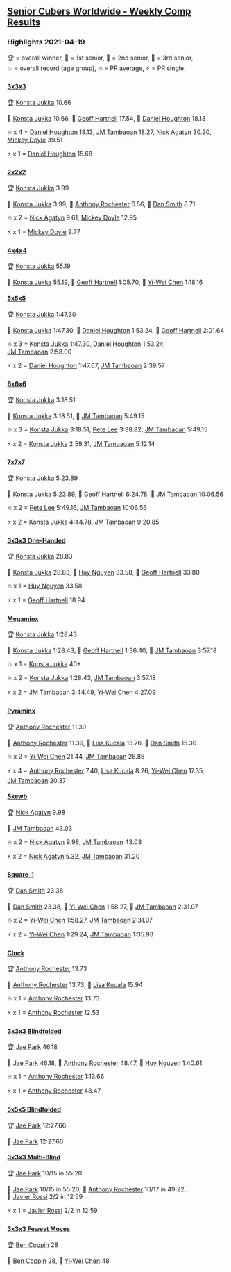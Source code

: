<style>table {white-space: nowrap;}</style>
<link rel="stylesheet" type="text/css" href="/scw-comp/css/flags.css" />

## [Senior Cubers Worldwide - Weekly Comp Results](/scw-comp/results/)
### Highlights 2021-04-19

<span style="white-space: nowrap;">🏆 = overall winner</span>, <span style="white-space: nowrap;">🥇 = 1st senior</span>, <span style="white-space: nowrap;">🥈 = 2nd senior</span>, <span style="white-space: nowrap;">🥉 = 3rd senior</span>, <span style="white-space: nowrap;">💥 = overall record (age group)</span>, <span style="white-space: nowrap;">🔥 = PR average</span>, <span style="white-space: nowrap;">⚡ = PR single</span>.

#### [3x3x3](333.md)

<span style="white-space: nowrap;">🏆 [Konsta Jukka](../../persons/konsta_jukka/333.md) 10.66</span>

<span style="white-space: nowrap;">🥇 [Konsta Jukka](../../persons/konsta_jukka/333.md) 10.66</span>, <span style="white-space: nowrap;">🥈 [Geoff Hartnell](../../persons/geoff_hartnell/333.md) 17.54</span>, <span style="white-space: nowrap;">🥉 [Daniel Houghton](../../persons/daniel_houghton/333.md) 18.13</span>

🔥 x 4 = <span style="white-space: nowrap;">[Daniel Houghton](../../persons/daniel_houghton/333.md) 18.13</span>, <span style="white-space: nowrap;">[JM Tambaoan](../../persons/jm_tambaoan/333.md) 18.27</span>, <span style="white-space: nowrap;">[Nick Agatyn](../../persons/nick_agatyn/333.md) 30.20</span>, <span style="white-space: nowrap;">[Mickey Doyle](../../persons/mickey_doyle/333.md) 39.51</span>

⚡ x 1 = <span style="white-space: nowrap;">[Daniel Houghton](../../persons/daniel_houghton/333.md) 15.68</span>

#### [2x2x2](222.md)

<span style="white-space: nowrap;">🏆 [Konsta Jukka](../../persons/konsta_jukka/222.md) 3.99</span>

<span style="white-space: nowrap;">🥇 [Konsta Jukka](../../persons/konsta_jukka/222.md) 3.99</span>, <span style="white-space: nowrap;">🥈 [Anthony Rochester](../../persons/anthony_rochester/222.md) 6.56</span>, <span style="white-space: nowrap;">🥉 [Dan Smith](../../persons/dan_smith/222.md) 8.71</span>

🔥 x 2 = <span style="white-space: nowrap;">[Nick Agatyn](../../persons/nick_agatyn/222.md) 9.61</span>, <span style="white-space: nowrap;">[Mickey Doyle](../../persons/mickey_doyle/222.md) 12.95</span>

⚡ x 1 = <span style="white-space: nowrap;">[Mickey Doyle](../../persons/mickey_doyle/222.md) 9.77</span>

#### [4x4x4](444.md)

<span style="white-space: nowrap;">🏆 [Konsta Jukka](../../persons/konsta_jukka/444.md) 55.19</span>

<span style="white-space: nowrap;">🥇 [Konsta Jukka](../../persons/konsta_jukka/444.md) 55.19</span>, <span style="white-space: nowrap;">🥈 [Geoff Hartnell](../../persons/geoff_hartnell/444.md) 1:05.70</span>, <span style="white-space: nowrap;">🥉 [Yi-Wei Chen](../../persons/yi_wei_chen/444.md) 1:18.16</span>

#### [5x5x5](555.md)

<span style="white-space: nowrap;">🏆 [Konsta Jukka](../../persons/konsta_jukka/555.md) 1:47.30</span>

<span style="white-space: nowrap;">🥇 [Konsta Jukka](../../persons/konsta_jukka/555.md) 1:47.30</span>, <span style="white-space: nowrap;">🥈 [Daniel Houghton](../../persons/daniel_houghton/555.md) 1:53.24</span>, <span style="white-space: nowrap;">🥉 [Geoff Hartnell](../../persons/geoff_hartnell/555.md) 2:01.64</span>

🔥 x 3 = <span style="white-space: nowrap;">[Konsta Jukka](../../persons/konsta_jukka/555.md) 1:47.30</span>, <span style="white-space: nowrap;">[Daniel Houghton](../../persons/daniel_houghton/555.md) 1:53.24</span>, <span style="white-space: nowrap;">[JM Tambaoan](../../persons/jm_tambaoan/555.md) 2:58.00</span>

⚡ x 2 = <span style="white-space: nowrap;">[Daniel Houghton](../../persons/daniel_houghton/555.md) 1:47.67</span>, <span style="white-space: nowrap;">[JM Tambaoan](../../persons/jm_tambaoan/555.md) 2:39.57</span>

#### [6x6x6](666.md)

<span style="white-space: nowrap;">🏆 [Konsta Jukka](../../persons/konsta_jukka/666.md) 3:18.51</span>

<span style="white-space: nowrap;">🥇 [Konsta Jukka](../../persons/konsta_jukka/666.md) 3:18.51</span>, <span style="white-space: nowrap;">🥈 [JM Tambaoan](../../persons/jm_tambaoan/666.md) 5:49.15</span>

🔥 x 3 = <span style="white-space: nowrap;">[Konsta Jukka](../../persons/konsta_jukka/666.md) 3:18.51</span>, <span style="white-space: nowrap;">[Pete Lee](../../persons/pete_lee/666.md) 3:38.82</span>, <span style="white-space: nowrap;">[JM Tambaoan](../../persons/jm_tambaoan/666.md) 5:49.15</span>

⚡ x 2 = <span style="white-space: nowrap;">[Konsta Jukka](../../persons/konsta_jukka/666.md) 2:59.31</span>, <span style="white-space: nowrap;">[JM Tambaoan](../../persons/jm_tambaoan/666.md) 5:12.14</span>

#### [7x7x7](777.md)

<span style="white-space: nowrap;">🏆 [Konsta Jukka](../../persons/konsta_jukka/777.md) 5:23.89</span>

<span style="white-space: nowrap;">🥇 [Konsta Jukka](../../persons/konsta_jukka/777.md) 5:23.89</span>, <span style="white-space: nowrap;">🥈 [Geoff Hartnell](../../persons/geoff_hartnell/777.md) 6:24.78</span>, <span style="white-space: nowrap;">🥉 [JM Tambaoan](../../persons/jm_tambaoan/777.md) 10:06.56</span>

🔥 x 2 = <span style="white-space: nowrap;">[Pete Lee](../../persons/pete_lee/777.md) 5:49.16</span>, <span style="white-space: nowrap;">[JM Tambaoan](../../persons/jm_tambaoan/777.md) 10:06.56</span>

⚡ x 2 = <span style="white-space: nowrap;">[Konsta Jukka](../../persons/konsta_jukka/777.md) 4:44.78</span>, <span style="white-space: nowrap;">[JM Tambaoan](../../persons/jm_tambaoan/777.md) 9:20.85</span>

#### [3x3x3 One-Handed](333oh.md)

<span style="white-space: nowrap;">🏆 [Konsta Jukka](../../persons/konsta_jukka/333oh.md) 28.83</span>

<span style="white-space: nowrap;">🥇 [Konsta Jukka](../../persons/konsta_jukka/333oh.md) 28.83</span>, <span style="white-space: nowrap;">🥈 [Huy Nguyen](../../persons/huy_nguyen/333oh.md) 33.58</span>, <span style="white-space: nowrap;">🥉 [Geoff Hartnell](../../persons/geoff_hartnell/333oh.md) 33.80</span>

🔥 x 1 = <span style="white-space: nowrap;">[Huy Nguyen](../../persons/huy_nguyen/333oh.md) 33.58</span>

⚡ x 1 = <span style="white-space: nowrap;">[Geoff Hartnell](../../persons/geoff_hartnell/333oh.md) 18.94</span>

#### [Megaminx](minx.md)

<span style="white-space: nowrap;">🏆 [Konsta Jukka](../../persons/konsta_jukka/minx.md) 1:28.43</span>

<span style="white-space: nowrap;">🥇 [Konsta Jukka](../../persons/konsta_jukka/minx.md) 1:28.43</span>, <span style="white-space: nowrap;">🥈 [Geoff Hartnell](../../persons/geoff_hartnell/minx.md) 1:36.40</span>, <span style="white-space: nowrap;">🥉 [JM Tambaoan](../../persons/jm_tambaoan/minx.md) 3:57.18</span>

💥 x 1 = <span style="white-space: nowrap;">[Konsta Jukka](../../persons/konsta_jukka/minx.md) 40+</span>

🔥 x 2 = <span style="white-space: nowrap;">[Konsta Jukka](../../persons/konsta_jukka/minx.md) 1:28.43</span>, <span style="white-space: nowrap;">[JM Tambaoan](../../persons/jm_tambaoan/minx.md) 3:57.18</span>

⚡ x 2 = <span style="white-space: nowrap;">[JM Tambaoan](../../persons/jm_tambaoan/minx.md) 3:44.49</span>, <span style="white-space: nowrap;">[Yi-Wei Chen](../../persons/yi_wei_chen/minx.md) 4:27.09</span>

#### [Pyraminx](pyram.md)

<span style="white-space: nowrap;">🏆 [Anthony Rochester](../../persons/anthony_rochester/pyram.md) 11.39</span>

<span style="white-space: nowrap;">🥇 [Anthony Rochester](../../persons/anthony_rochester/pyram.md) 11.39</span>, <span style="white-space: nowrap;">🥈 [Lisa Kucala](../../persons/lisa_kucala/pyram.md) 13.76</span>, <span style="white-space: nowrap;">🥉 [Dan Smith](../../persons/dan_smith/pyram.md) 15.30</span>

🔥 x 2 = <span style="white-space: nowrap;">[Yi-Wei Chen](../../persons/yi_wei_chen/pyram.md) 21.44</span>, <span style="white-space: nowrap;">[JM Tambaoan](../../persons/jm_tambaoan/pyram.md) 26.86</span>

⚡ x 4 = <span style="white-space: nowrap;">[Anthony Rochester](../../persons/anthony_rochester/pyram.md) 7.40</span>, <span style="white-space: nowrap;">[Lisa Kucala](../../persons/lisa_kucala/pyram.md) 8.26</span>, <span style="white-space: nowrap;">[Yi-Wei Chen](../../persons/yi_wei_chen/pyram.md) 17.35</span>, <span style="white-space: nowrap;">[JM Tambaoan](../../persons/jm_tambaoan/pyram.md) 20.37</span>

#### [Skewb](skewb.md)

<span style="white-space: nowrap;">🏆 [Nick Agatyn](../../persons/nick_agatyn/skewb.md) 9.98</span>

<span style="white-space: nowrap;">🥇 [JM Tambaoan](../../persons/jm_tambaoan/skewb.md) 43.03</span>

🔥 x 2 = <span style="white-space: nowrap;">[Nick Agatyn](../../persons/nick_agatyn/skewb.md) 9.98</span>, <span style="white-space: nowrap;">[JM Tambaoan](../../persons/jm_tambaoan/skewb.md) 43.03</span>

⚡ x 2 = <span style="white-space: nowrap;">[Nick Agatyn](../../persons/nick_agatyn/skewb.md) 5.32</span>, <span style="white-space: nowrap;">[JM Tambaoan](../../persons/jm_tambaoan/skewb.md) 31.20</span>

#### [Square-1](sq1.md)

<span style="white-space: nowrap;">🏆 [Dan Smith](../../persons/dan_smith/sq1.md) 23.38</span>

<span style="white-space: nowrap;">🥇 [Dan Smith](../../persons/dan_smith/sq1.md) 23.38</span>, <span style="white-space: nowrap;">🥈 [Yi-Wei Chen](../../persons/yi_wei_chen/sq1.md) 1:58.27</span>, <span style="white-space: nowrap;">🥉 [JM Tambaoan](../../persons/jm_tambaoan/sq1.md) 2:31.07</span>

🔥 x 2 = <span style="white-space: nowrap;">[Yi-Wei Chen](../../persons/yi_wei_chen/sq1.md) 1:58.27</span>, <span style="white-space: nowrap;">[JM Tambaoan](../../persons/jm_tambaoan/sq1.md) 2:31.07</span>

⚡ x 2 = <span style="white-space: nowrap;">[Yi-Wei Chen](../../persons/yi_wei_chen/sq1.md) 1:29.24</span>, <span style="white-space: nowrap;">[JM Tambaoan](../../persons/jm_tambaoan/sq1.md) 1:35.93</span>

#### [Clock](clock.md)

<span style="white-space: nowrap;">🏆 [Anthony Rochester](../../persons/anthony_rochester/clock.md) 13.73</span>

<span style="white-space: nowrap;">🥇 [Anthony Rochester](../../persons/anthony_rochester/clock.md) 13.73</span>, <span style="white-space: nowrap;">🥈 [Lisa Kucala](../../persons/lisa_kucala/clock.md) 15.94</span>

🔥 x 1 = <span style="white-space: nowrap;">[Anthony Rochester](../../persons/anthony_rochester/clock.md) 13.73</span>

⚡ x 1 = <span style="white-space: nowrap;">[Anthony Rochester](../../persons/anthony_rochester/clock.md) 12.53</span>

#### [3x3x3 Blindfolded](333bf.md)

<span style="white-space: nowrap;">🏆 [Jae Park](../../persons/jae_park/333bf.md) 46.18</span>

<span style="white-space: nowrap;">🥇 [Jae Park](../../persons/jae_park/333bf.md) 46.18</span>, <span style="white-space: nowrap;">🥈 [Anthony Rochester](../../persons/anthony_rochester/333bf.md) 48.47</span>, <span style="white-space: nowrap;">🥉 [Huy Nguyen](../../persons/huy_nguyen/333bf.md) 1:40.61</span>

🔥 x 1 = <span style="white-space: nowrap;">[Anthony Rochester](../../persons/anthony_rochester/333bf.md) 1:13.66</span>

⚡ x 1 = <span style="white-space: nowrap;">[Anthony Rochester](../../persons/anthony_rochester/333bf.md) 48.47</span>

#### [5x5x5 Blindfolded](555bf.md)

<span style="white-space: nowrap;">🏆 [Jae Park](../../persons/jae_park/555bf.md) 12:27.66</span>

<span style="white-space: nowrap;">🥇 [Jae Park](../../persons/jae_park/555bf.md) 12:27.66</span>

#### [3x3x3 Multi-Blind](333mbf.md)

<span style="white-space: nowrap;">🏆 [Jae Park](../../persons/jae_park/333mbf.md) 10/15 in 55:20</span>

<span style="white-space: nowrap;">🥇 [Jae Park](../../persons/jae_park/333mbf.md) 10/15 in 55:20</span>, <span style="white-space: nowrap;">🥈 [Anthony Rochester](../../persons/anthony_rochester/333mbf.md) 10/17 in 49:22</span>, <span style="white-space: nowrap;">🥉 [Javier Rossi](../../persons/javier_rossi/333mbf.md) 2/2 in 12:59</span>

⚡ x 1 = <span style="white-space: nowrap;">[Javier Rossi](../../persons/javier_rossi/333mbf.md) 2/2 in 12:59</span>

#### [3x3x3 Fewest Moves](333fm.md)

<span style="white-space: nowrap;">🏆 [Ben Coppin](../../persons/ben_coppin/333fm.md) 28</span>

<span style="white-space: nowrap;">🥇 [Ben Coppin](../../persons/ben_coppin/333fm.md) 28</span>, <span style="white-space: nowrap;">🥈 [Yi-Wei Chen](../../persons/yi_wei_chen/333fm.md) 48</span>


<!-- Global site tag (gtag.js) - Google Analytics -->
<script async src="https://www.googletagmanager.com/gtag/js?id=UA-86348435-3"></script>
<script>window.dataLayer = window.dataLayer || []; function gtag() {dataLayer.push(arguments);} gtag('js', new Date()); gtag('config', 'UA-86348435-3');</script>
